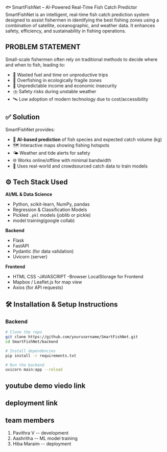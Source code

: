 🐟 SmartFishNet – AI-Powered Real-Time Fish Catch Predictor
SmartFishNet is an intelligent, real-time fish catch prediction system designed to assist fishermen in identifying the best fishing zones using a combination of satellite,
oceanographic, and weather data. It enhances safety, efficiency, and sustainability in fishing operations. 

## PROBLEM STATEMENT
Small-scale fishermen often rely on traditional methods to decide where and when to fish, leading to:
- 🌊 Wasted fuel and time on unproductive trips  
- 🐠 Overfishing in ecologically fragile zones  
- 💸 Unpredictable income and economic insecurity  
- ⛈️ Safety risks during unstable weather  
- 🛰️ Low adoption of modern technology due to cost/accessibility

## ✅ Solution
SmartFishNet provides:
- 🎯 **AI-based prediction** of fish species and expected catch volume (kg)  
- 🗺️ Interactive maps showing fishing hotspots  
- 🌤️ Weather and tide alerts for safety  
- 🌐 Works online/offline with minimal bandwidth  
- 🧠 Uses real-world and crowdsourced catch data to train models

## ⚙️ Tech Stack Used
**AI/ML & Data Science**  
- Python, scikit-learn, NumPy, pandas  
- Regression & Classification Models  
- Pickled `.pkl` models (joblib or pickle)
- model training(google collab)

**Backend**  
- Flask
- FastAPI  
- Pydantic (for data validation)  
- Uvicorn (server)

**Frontend**  
- HTML CSS
-JAVASCRIPT
-Browser LocalStorage for Frontend
- Mapbox / Leaflet.js for map view  
- Axios (for API requests)

 ## 🛠️ Installation & Setup Instructions
### Backend
```bash
# Clone the repo
git clone https://github.com/yourusername/SmartFishNet.git
cd SmartFishNet/backend

# Install dependencies
pip install -r requirements.txt

# Run the backend
uvicorn main:app --reload 
```
## youtube demo viedo link


## deployment link

## team members 
1.  Pavithra V  -- development
2.  Aashritha -- ML model training
3.  Hiba Maraim -- deployment



